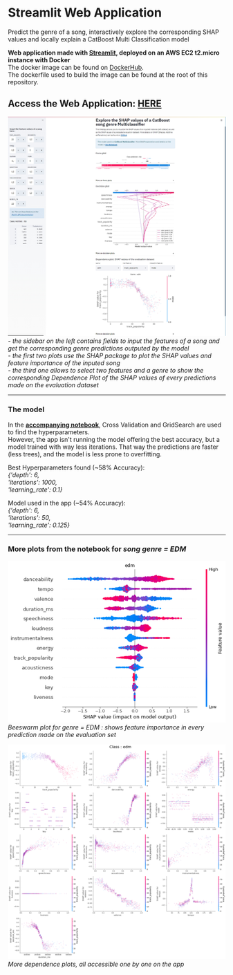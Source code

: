 # Streamlit Web Application
Predict the genre of a song, interactively explore the corresponding SHAP values and locally explain a CatBoost Multi Classification model

**Web application made with [Streamlit](https://streamlit.io/), deployed on an AWS EC2 t2.micro instance with Docker**  
The docker image can be found on [DockerHub](https://hub.docker.com/repository/docker/nfauco/streamlit-shap).  
The dockerfile used to build the image can be found at the root of this repository.  

## Access the Web Application: [HERE](http://ec2-13-36-127-69.eu-west-3.compute.amazonaws.com)  
![](https://github.com/fauconnier-n/Streamlit-SHAP-Explorer/blob/main/images/MyApp.jpg) 
*- the sidebar on the left contains fields to input the features of a song and get the corresponding genre predictions outputed by the model*  
*- the first two plots use the SHAP package to plot the SHAP values and feature importance of the inputed song*  
*- the third one allows to select two features and a genre to show the corresponding Dependence Plot of the SHAP values of every predictions made on the evaluation dataset*  

***

### The model
In the **[accompanying notebook](https://github.com/fauconnier-n/Streamlit-SHAP-Explorer/blob/main/notebook.ipynb)**, Cross Validation and GridSearch are used to find the hyperparameters.  
However, the app isn't running the model offering the best accuracy, but a model trained with way less iterations. That way the predictions are faster (less trees), and the model is less prone to overfitting.

Best Hyperparameters found (~58% Accuracy):  
*{'depth': 6,  
 'iterations': 1000,  
 'learning_rate': 0.1}*  
 
Model used in the app (~54% Accuracy):  
*{'depth': 6,  
 'iterations': 50,  
 'learning_rate': 0.125}*  

***

### More plots from the notebook for *song genre = EDM*
![](https://github.com/fauconnier-n/Streamlit-SHAP-Explorer/blob/main/images/beeswarm%20edm.png)  
*Beeswarm plot for genre = EDM : shows feature importance in every prediction made on the evaluation set*  

![](https://github.com/fauconnier-n/Streamlit-SHAP-Explorer/blob/main/images/dependence_plots.png)  
*More dependence plots, all accessible one by one on the app*  
